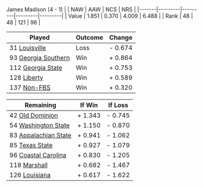 James Madison (4 - 1)
|       |   NAW   |   AAW   |   NCS   |   NRS   |
|-------|---------|---------|---------|---------|
| Value |   1.851 |   0.370 |   4.009 |   6.488 |
| Rank  |      48 |      48 |     121 |      98 |

| Played                    | Outcome    |  Change  |
|---------------------------|------------|----------|
|  31 [Louisville            ](Louisville.md)| Loss       | -  0.674 |
|  93 [Georgia Southern      ](GeorgiaSouthern.md)| Win        | +  0.864 |
| 112 [Georgia State         ](GeorgiaState.md)| Win        | +  0.753 |
| 128 [Liberty               ](Liberty.md)| Win        | +  0.589 |
| 137 [Non-FBS               ](NonFBS.md)| Win        | +  0.320 |

| Remaining                 |  If Win  |  If Loss |
|---------------------------|----------|----------|
|  42 [Old Dominion          ](OldDominion.md)| +  1.343 | -  0.745 |
|  54 [Washington State      ](WashingtonState.md)| +  1.150 | -  0.870 |
|  83 [Appalachian State     ](AppalachianState.md)| +  0.941 | -  1.062 |
|  85 [Texas State           ](TexasState.md)| +  0.927 | -  1.079 |
|  96 [Coastal Carolina      ](CoastalCarolina.md)| +  0.830 | -  1.205 |
| 118 [Marshall              ](Marshall.md)| +  0.682 | -  1.467 |
| 126 [Louisiana             ](Louisiana.md)| +  0.617 | -  1.622 |

